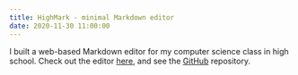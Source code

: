 ```yaml
---
title: HighMark - minimal Markdown editor
date: 2020-11-30 11:00:00
---
```


I built a web-based Markdown editor for my computer science class in high school. Check out the editor [here](https://hm.simonwu.dev/), and see the [GitHub](https://github.com/shangmingwu/highmark) repository.